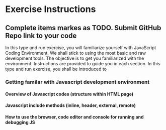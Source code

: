 # Exercise Instructions

## Complete items markes as TODO. Submit GitHub Repo link to your code

In this type and run exercise, you will familiarize yourself with JavaScript Coding Environment. We shall stick to using the most basic and raw development tools.
The objective is to get you familiarized with the environment. Instructions are provided to guide you in each section.
In this type and run exercise, you shall be introduced to

### Getting familar with Javascript development environment

#### Overview of Javascript codes (structure within HTML page)

#### Javascript include methods (inline, header, external, remote)

#### How to use the browser, code editor and console for running and debugging JS
